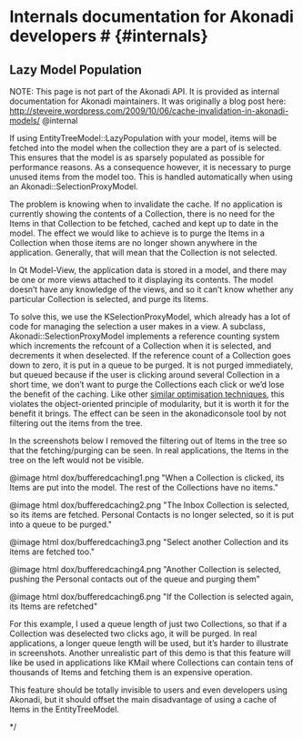 # Internals documentation for Akonadi developers # {#internals}

## Lazy Model Population ##

NOTE: This page is not part of the Akonadi API. It is provided as internal documentation for Akonadi maintainers. It was originally a blog post here: http://steveire.wordpress.com/2009/10/06/cache-invalidation-in-akonadi-models/
@internal

If using EntityTreeModel::LazyPopulation with your model, items will be fetched into the model when the collection they are a part of is selected. This ensures that the model is as sparsely populated as possible for performance reasons. As a consequence however, it is necessary to purge unused items from the model too. This is handled automatically when using an Akonadi::SelectionProxyModel.

The problem is knowing when to invalidate the cache. If no application is currently showing the contents of a Collection, there is no need for the Items in that Collection to be fetched, cached and kept up to date in the model. The effect we would like to achieve is to purge the Items in a Collection when those items are no longer shown anywhere in the application. Generally, that will mean that the Collection is not selected.

In Qt Model-View, the application data is stored in a model, and there may be one or more views attached to it displaying its contents. The model doesn’t have any knowledge of the views, and so it can’t know whether any particular Collection is selected, and purge its Iitems.

To solve this, we use the KSelectionProxyModel, which already has a lot of code for managing the selection a user makes in a view. A subclass, Akonadi::SelectionProxyModel implements a reference counting system which increments the refcount of a Collection when it is selected, and decrements it when deselected. If the reference count of a Collection goes down to zero, it is put in a queue to be purged. It is not purged immediately, but queued because if the user is clicking around several Collection in a short time, we don’t want to purge the Collections each click or we’d lose the benefit of the caching. Like other <a href="http://qt-project.org/doc/qt-4.7/qobject.html#id-aa43c933-c869-42eb-af14-ff17b8304c96">similar optimisation techniques</a>, this violates the object-oriented principle of modularity, but it is worth it for the benefit it brings. The effect can be seen in the akonadiconsole tool by not filtering out the items from the tree.

In the screenshots below I removed the filtering out of Items in the tree so that the fetching/purging can be seen. In real applications, the Items in the tree on the left would not be visible.

@image html dox/bufferedcaching1.png "When a Collection is clicked, its Items are put into the model. The rest of the Collections have no items."

@image html dox/bufferedcaching2.png "The Inbox Collection is selected, so its items are fetched. Personal Contacts is no longer selected, so it is put into a queue to be purged."

@image html dox/bufferedcaching3.png "Select another Collection and its items are fetched too."

@image html dox/bufferedcaching4.png "Another Collection is selected, pushing the Personal contacts out of the queue and purging them"

@image html dox/bufferedcaching6.png "If the Collection is selected again, its Items are refetched"

For this example, I used a queue length of just two Collections, so that if a Collection was deselected two clicks ago, it will be purged. In real applications, a longer queue length will be used, but it’s harder to illustrate in screenshots. Another unrealistic part of this demo is that this feature will like be used in applications like KMail where Collections can contain tens of thousands of Items and fetching them is an expensive operation.

This feature should be totally invisible to users and even developers using Akonadi, but it should offset the main disadvantage of using a cache of Items in the EntityTreeModel.

*/

